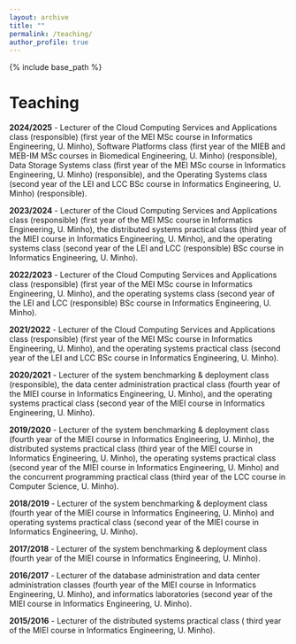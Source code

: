 ```yaml
---
layout: archive
title: ""
permalink: /teaching/
author_profile: true
---
```


{% include base_path %}

# Teaching

**2024/2025** - Lecturer of the Cloud Computing Services and Applications class (responsible) (first year of the MEI MSc course in Informatics Engineering, U. Minho), Software Platforms class (first year of the MIEB and MEB-IM MSc courses in Biomedical Engineering, U. Minho) (responsible), Data Storage Systems class (first year of the MEI MSc course in Informatics Engineering, U. Minho) (responsible), and the Operating Systems class (second year of the LEI and LCC BSc course in Informatics Engineering, U. Minho) (responsible).

**2023/2024** - Lecturer of the Cloud Computing Services and Applications class (responsible) (first year of the MEI MSc course in Informatics Engineering, U. Minho), the distributed systems practical class (third year of the MIEI course in Informatics Engineering, U. Minho),  and the operating systems class (second year of the LEI and LCC (responsible) BSc course in Informatics Engineering, U. Minho).

**2022/2023** - Lecturer of the Cloud Computing Services and Applications class (responsible) (first year of the MEI MSc course in Informatics Engineering, U. Minho), and the operating systems class (second year of the LEI and LCC (responsible) BSc course in Informatics Engineering, U. Minho).

**2021/2022** - Lecturer of the Cloud Computing Services and Applications class (responsible) (first year of the MEI MSc course in Informatics Engineering, U. Minho), and the operating systems practical class (second year of the LEI and LCC BSc course in Informatics Engineering, U. Minho).

**2020/2021** - Lecturer of the system benchmarking & deployment class (responsible), the data center administration practical class (fourth year of the MIEI course in Informatics Engineering, U. Minho), and the operating systems practical class (second year of the MIEI course in Informatics Engineering, U. Minho).

**2019/2020** - Lecturer of the system benchmarking & deployment class (fourth year of the MIEI course in Informatics Engineering, U. Minho), the distributed systems practical class (third year of the MIEI course in Informatics Engineering, U. Minho), the operating systems practical class (second year of the MIEI course in Informatics Engineering, U. Minho) and the concurrent programming practical class (third year of the LCC course in Computer Science, U. Minho).

**2018/2019** - Lecturer of the system benchmarking & deployment class (fourth year of the MIEI course in Informatics Engineering, U. Minho) and operating systems practical class (second year of the MIEI course in Informatics Engineering, U. Minho).

**2017/2018** -  Lecturer of the system benchmarking & deployment class (fourth year of the MIEI course in Informatics Engineering, U. Minho).

**2016/2017** - Lecturer of the database administration and data center administration classes (fourth year of the MIEI course in Informatics Engineering, U. Minho), and informatics laboratories (second year of the MIEI course in Informatics Engineering, U. Minho).

**2015/2016** - Lecturer of the distributed systems practical class ( third year of the MIEI course in Informatics Engineering, U. Minho).
